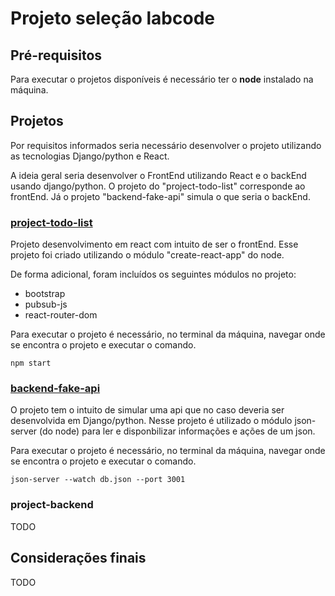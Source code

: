 # Projeto seleção labcode

## Pré-requisitos

Para executar o projetos disponíveis é necessário ter o **node** instalado na máquina.

## Projetos

Por requisitos informados seria necessário desenvolver o projeto utilizando as tecnologias Django/python e React.

A ideia geral seria desenvolver o FrontEnd utilizando React e o backEnd usando django/python.
O projeto do "project-todo-list" corresponde ao frontEnd. Já o projeto "backend-fake-api" simula o que seria o backEnd.

### [project-todo-list](https://github.com/alanmvieira/labcode/tree/master/project-todo-list) 

Projeto desenvolvimento em react com intuito de ser o frontEnd. Esse projeto foi criado utilizando o módulo "create-react-app" do node. 

De forma adicional, foram incluídos os seguintes módulos no projeto:

- bootstrap
- pubsub-js
- react-router-dom

Para executar o projeto é necessário, no terminal da máquina, navegar onde se encontra o projeto e executar o comando.
```
npm start
```

### [backend-fake-api](https://github.com/alanmvieira/labcode/tree/master/backend-fake-api) 

O projeto tem o intuito de simular uma api que no caso deveria ser desenvolvida em Django/python. Nesse projeto é utilizado o módulo json-server (do node) para ler e disponbilizar informações e ações de um json.

Para executar o projeto é necessário, no terminal da máquina, navegar onde se encontra o projeto e executar o comando.
```
json-server --watch db.json --port 3001
```

### project-backend

TODO

## Considerações finais

TODO